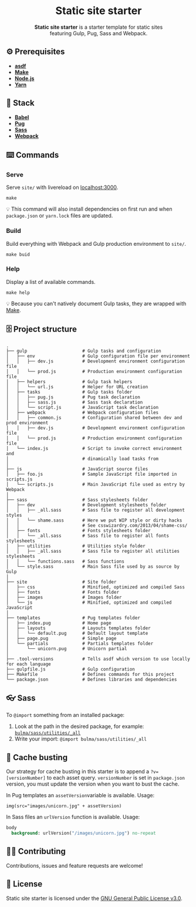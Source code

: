 <h1 align="center">Static site starter</h1>
<p align="center"><strong>Static site starter</strong> is a starter template for static sites<br>featuring Gulp, Pug, Sass and Webpack.</p>

## ⚙️ Prerequisites
- [**asdf**](https://github.com/asdf-vm/asdf)
- [**Make**](https://www.gnu.org/software/make/)
- [**Node.js**](https://nodejs.org)
- [**Yarn**](https://yarnpkg.com)

## 🥞 Stack
- [**Babel**](https://babeljs.io)
- [**Pug**](https://pugjs.org)
- [**Sass**](https://sass-lang.com) 
- [**Webpack**](https://webpack.js.org)

## ⌨️ Commands 
### Serve
Serve `site/` with livereload on [localhost:3000](http://localhost:3000).

```
make
``` 

💡 This command will also install dependencies on first run and when `package.json` or `yarn.lock` files are updated.

### Build
Build everything with Webpack and Gulp production environment to `site/`.

```
make buid
```

### Help
Display a list of available commands.

```
make help
```

💡 Because you can't natively document Gulp tasks, they are wrapped with [Make](https://www.gnu.org/software/make/).

## 🗄️ Project structure
```
.
├── gulp                     # Gulp tasks and configuration
│   ├── env                  # Gulp configuration file per environment
│   │   ├── dev.js           # Development environment configuration file
│   │   └── prod.js          # Production environment configuration file
│   ├── helpers              # Gulp task helpers 
│   │   └── url.js           # Helper for URL creation
│   ├── tasks                # Gulp tasks folder
│   │   ├── pug.js           # Pug task declaration
│   │   ├── sass.js          # Sass task declaration
│   │   └── script.js        # JavaScript task declaration
│   ├── webpack              # Webpack configuration files
│   │   ├── common.js        # Configuration shared between dev and prod environment
│   │   ├── dev.js           # Development environment configuration file
│   │   └── prod.js          # Production environment configuration file
│   └── index.js             # Script to invoke correct environment and 
│                            # dinamically load tasks from 
│
├── js                       # JavaScript source files
│   ├── foo.js               # Sample JavaScript file imported in scripts.js
│   └── scripts.js           # Main JavaScript file used as entry by Webpack
│
├── sass                     # Sass stylesheets folder 
│   ├── dev                  # Development stylesheets folder
│   │   ├── _all.sass        # Sass file to register all development styles
│   │   └── shame.sass       # Here we put WIP style or dirty hacks
│   │                        # See csswizardry.com/2013/04/shame-css/
│   ├── fonts                # Fonts stylesheets folder
│   │   └── _all.sass        # Sass file to register all fonts stylesheets
│   ├── utilities            # Utilities style folder
│   │   ├── _all.sass        # Sass file to register all utilities stylesheets
│   │   └── functions.sass   # Sass functions
│   └── style.sass           # Main Sass file used by as source by Gulp
│
├── site                     # Site folder
│   ├── css                  # Minified, optimized and compiled Sass
│   ├── fonts                # Fonts folder
│   ├── images               # Images folder
│   └── js                   # Minified, optimized and compiled JavaScript
│
├── templates                # Pug templates folder
│   ├── index.pug            # Home page
│   ├── layouts              # Layouts templates folder
│   │   └── default.pug      # Default layout template
│   ├── page.pug             # Simple page
│   └── partials             # Partials templates folder
│       └── unicorn.pug      # Unicorn partial 
│
├── .tool-versions           # Tells asdf which version to use locally for each language
├── gulpfile.js              # Gulp configuration
├── Makefile                 # Defines commands for this project
└── package.json             # Defines libraries and dependencies 
```

## 👓 Sass
To `@import` something from an installed package:
1. Look at the path in the desired package, for example: [`bulma/sass/utilities/_all`](https://github.com/jgthms/bulma/blob/master/sass/utilities/_all.sass)
2. Write your import: `@import bulma/sass/utilities/_all`

## 🚀 Cache busting
Our strategy for cache busting in this starter is to append a `?v=[versionNumber]` to each asset query. `versionNumber` is set in `package.json` version, you must update the version when you want to bust the cache.

In Pug templates an `assetVersion`variable is available. Usage:

```pug
img(src="images/unicorn.jpg" + assetVersion)
```

In Sass files an `urlVersion` function is available. Usage:

```sass
body
  background: urlVersion("/images/unicorn.jpg") no-repeat
```

## 🤜🤛 Contributing
Contributions, issues and feature requests are welcome!

## 📝 License
Static site starter is licensed under the [GNU General Public License v3.0](LICENSE).

